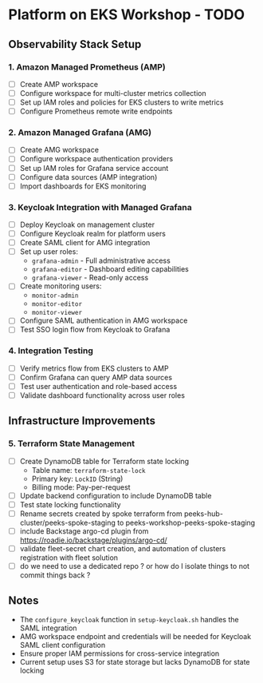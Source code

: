 # Platform on EKS Workshop - TODO

## Observability Stack Setup

### 1. Amazon Managed Prometheus (AMP)
- [ ] Create AMP workspace
- [ ] Configure workspace for multi-cluster metrics collection
- [ ] Set up IAM roles and policies for EKS clusters to write metrics
- [ ] Configure Prometheus remote write endpoints

### 2. Amazon Managed Grafana (AMG)
- [ ] Create AMG workspace
- [ ] Configure workspace authentication providers
- [ ] Set up IAM roles for Grafana service account
- [ ] Configure data sources (AMP integration)
- [ ] Import dashboards for EKS monitoring

### 3. Keycloak Integration with Managed Grafana
- [ ] Deploy Keycloak on management cluster
- [ ] Configure Keycloak realm for platform users
- [ ] Create SAML client for AMG integration
- [ ] Set up user roles:
  - `grafana-admin` - Full administrative access
  - `grafana-editor` - Dashboard editing capabilities  
  - `grafana-viewer` - Read-only access
- [ ] Create monitoring users:
  - `monitor-admin`
  - `monitor-editor` 
  - `monitor-viewer`
- [ ] Configure SAML authentication in AMG workspace
- [ ] Test SSO login flow from Keycloak to Grafana

### 4. Integration Testing
- [ ] Verify metrics flow from EKS clusters to AMP
- [ ] Confirm Grafana can query AMP data sources
- [ ] Test user authentication and role-based access
- [ ] Validate dashboard functionality across user roles

## Infrastructure Improvements

### 5. Terraform State Management
- [ ] Create DynamoDB table for Terraform state locking
  - Table name: `terraform-state-lock`
  - Primary key: `LockID` (String)
  - Billing mode: Pay-per-request
- [ ] Update backend configuration to include DynamoDB table
- [ ] Test state locking functionality
- [ ] Rename secrets created by spoke terraform from peeks-hub-cluster/peeks-spoke-staging to peeks-workshop-peeks-spoke-staging
- [ ] include Backstage argo-cd plugin from https://roadie.io/backstage/plugins/argo-cd/
- [ ] validate fleet-secret chart creation, and automation of clusters registration with fleet solution
- [ ] do we need to use a dedicated repo ? or how do I isolate things to  not commit things back ?

## Notes
- The `configure_keycloak` function in `setup-keycloak.sh` handles the SAML integration
- AMG workspace endpoint and credentials will be needed for Keycloak SAML client configuration
- Ensure proper IAM permissions for cross-service integration
- Current setup uses S3 for state storage but lacks DynamoDB for state locking

